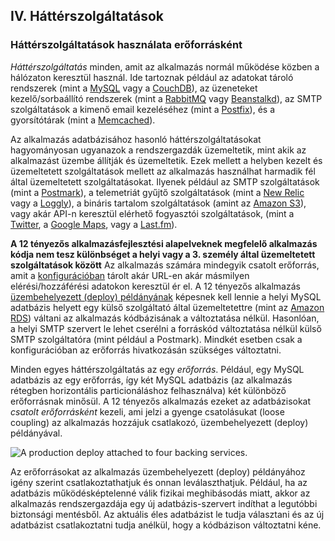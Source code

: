 ## IV. Háttérszolgáltatások
### Háttérszolgáltatások használata erőforrásként

*Háttérszolgáltatás* minden, amit az alkalmazás normál működése közben a hálózaton keresztül használ.  Ide tartoznak például az adatokat tároló rendszerek (mint a [MySQL](http://dev.mysql.com/) vagy a [CouchDB](http://couchdb.apache.org/)), az üzeneteket kezelő/sorbaállító rendszerek (mint a [RabbitMQ](http://www.rabbitmq.com/) vagy [Beanstalkd](http://kr.github.com/beanstalkd/)), az SMTP szolgáltatások a kimenő email kezeléséhez (mint a [Postfix](http://www.postfix.org/)), és a gyorsítótárak (mint a [Memcached](http://memcached.org/)).

Az alkalmazás adatbázisához hasonló háttérszolgáltatásokat hagyományosan ugyanazok a rendszergazdák üzemeltetik, mint akik az alkalmazást üzembe állítják és üzemeltetik.  Ezek mellett a helyben kezelt és üzemeltetett szolgáltatások mellett az alkalmazás használhat harmadik fél által üzemeltetett szolgáltatásokat.  Ilyenek például az SMTP szolgáltatások (mint a [Postmark](http://postmarkapp.com/)), a telemetriát gyűjtő szolgáltatások (mint a [New Relic](http://newrelic.com/) vagy a [Loggly](http://www.loggly.com/)), a bináris tartalom szolgáltatások (amint az [Amazon S3](http://aws.amazon.com/s3/)), vagy akár API-n keresztül elérhető fogyasztói szolgáltatások, (mint a [Twitter](http://dev.twitter.com/), a [Google Maps](https://developers.google.com/maps/), vagy a [Last.fm](http://www.last.fm/api)).

**A 12 tényezős alkalmazásfejlesztési alapelveknek megfelelő alkalmazás kódja nem tesz különbséget a helyi vagy a 3. személy által üzemeltetett szolgáltatások között**  Az alkalmazás számára mindegyik csatolt erőforrás, amit a [konfigurációban](./config) tárolt akár URL-en akár másmilyen elérési/hozzáférési adatokon keresztül ér el.  A 12 tényezős alkalmazás [üzembehelyezett (deploy) példányának](./codebase) képesnek kell lennie a helyi MySQL adatbázis helyett egy külső szolgáltató által üzemeltetettre (mint az [Amazon RDS](http://aws.amazon.com/rds/)) váltani az alkalmazás kódbázisának a változtatása nélkül. Hasonlóan, a helyi SMTP szervert le lehet cserélni a forráskód változtatása nélkül külső SMTP szolgáltatóra (mint például a Postmark).  Mindkét esetben csak a konfigurációban az erőforrás hivatkozásán szükséges változtatni.

Minden egyes háttérszolgáltatás az egy *erőforrás*.  Például, egy MySQL adatbázis az egy erőforrás, így két MySQL adatbázis (az alkalmazás rétegben horizontális particionáláshoz felhasználva) két különböző erőforrásnak minősül.  A 12 tényezős alkalmazás ezeket az adatbázisokat *csatolt erőforrásként* kezeli, ami jelzi a gyenge csatolásukat (loose coupling) az alkalmazás hozzájuk csatlakozó, üzembehelyezett (deploy) példányával.

<img src="/images/attached-resources.png" class="full" alt="A production deploy attached to four backing services." />

Az erőforrásokat az alkalmazás üzembehelyezett (deploy) példányához igény szerint csatlakoztathatjuk és onnan leválaszthatjuk. Például, ha az adatbázis működésképtelenné válik fizikai meghibásodás miatt, akkor az alkalmazás rendszergazdája egy új adatbázis-szervert indíthat a legutóbbi biztonsági mentésből. Az aktuális éles adatbázist le tudja választani és az új adatbázist csatlakoztatni tudja anélkül, hogy a kódbázison változtatni kéne.
